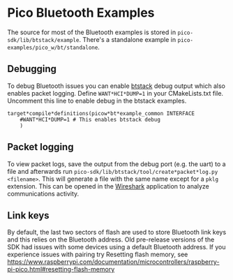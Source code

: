 # Pico Bluetooth Examples

The source for most of the Bluetooth examples is stored in `pico-sdk/lib/btstack/example`.
There's a standalone example in `pico-examples/pico_w/bt/standalone`.

## Debugging

To debug Bluetooth issues you can enable [btstack](https://github.com/bluekitchen/btstack) debug output which also enables packet logging.
Define `WANT*HCI*DUMP=1` in your CMakeLists.txt file. Uncomment this line to enable debug in the btstack examples.

	target*compile*definitions(picow*bt*example_common INTERFACE
	    #WANT*HCI*DUMP=1 # This enables btstack debug
	    )

## Packet logging

To view packet logs, save the output from the debug port (e.g. the uart) to a file and afterwards run `pico-sdk/lib/btstack/tool/create*packet*log.py <filename>`.
This will generate a file with the same name except for a `pklg` extension. This can be opened in the [Wireshark](https://www.wireshark.org) application to analyze communications activity.

## Link keys

By default, the last two sectors of flash are used to store Bluetooth link keys and this relies on the Bluetooth address. Old pre-release versions of the SDK had issues with some devices using a default Bluetooth address. If you experience issues with pairing try Resetting flash memory, see https://www.raspberrypi.com/documentation/microcontrollers/raspberry-pi-pico.html#resetting-flash-memory
